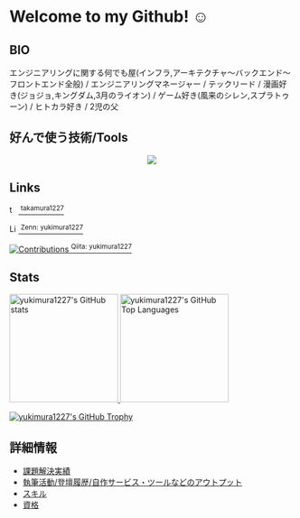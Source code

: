 # Welcome to my Github! ☺️

## BIO

エンジニアリングに関する何でも屋(インフラ,アーキテクチャ〜バックエンド〜フロントエンド全般) / エンジニアリングマネージャー / テックリード / 漫画好き(ジョジョ,キングダム,3月のライオン) / ゲーム好き(風来のシレン,スプラトゥーン) / ヒトカラ好き / 2児の父

## 好んで使う技術/Tools

<p align="center">
  <img src="https://skillicons.dev/icons?i=vim,github,aws,docker,ts,react,vite,deno,rust" />
</p>

## Links

<p>
  <a href="https://twitter.com/takamura1227">
    <img src="https://skillicons.dev/icons?i=twitter" alt="twitter:takamura1227" height="16"/>
    <sup>takamura1227</sup>
  </a>
</p>

<p>
  <a href="https://zenn.dev/1227yukimura">
    <img src="https://badgen.org/img/zenn/1227yukimura/likes?style=plastic" alt="Likes" height="16"/>
    <sup>Zenn: yukimura1227</sup>
  </a>
</p>

<p>
  <a href="https://qiita.com/yukimura1227">
    <img src="https://badgen.org/img/qiita/yukimura1227/contributions?style=plastic" alt="Contributions" />
    <sup>Qiita: yukimura1227</sup>
  </a>
</p>

## Stats

<a href="https://github.com/anuraghazra/github-readme-stats">
  <img height='192' alt="yukimura1227's GitHub stats" src="https://github-readme-stats.vercel.app/api?username=yukimura1227&count_private=true&theme=dracula"/>
</a>

<a href="https://github.com/anuraghazra/github-readme-stats">
  <img height='192' alt="yukimura1227's GitHub Top Languages" src="https://github-readme-stats.vercel.app/api/top-langs/?username=yukimura1227&count_private=true&layout=compact&theme=dracula"/>
</a>

[![yukimura1227's GitHub Trophy](https://github-profile-trophy.vercel.app/?username=yukimura1227&column=-1&theme=dracula)](https://github.com/ryo-ma/github-profile-trophy)


## 詳細情報

- [課題解決実績](./details/trackRecords/index.md)
- [執筆活動/登壇履歴/自作サービス・ツールなどのアウトプット](./details/outputs.md)
- [スキル](./details/skills.md)
- [資格](./details/certifications.md)
